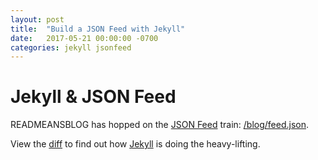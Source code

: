 ```yaml
---
layout: post
title:  "Build a JSON Feed with Jekyll"
date:   2017-05-21 00:00:00 -0700
categories: jekyll jsonfeed
---
```


# Jekyll & JSON Feed

READMEANSBLOG has hopped on the [JSON Feed](https://jsonfeed.org) train:  [/blog/feed.json](https://readmeansrun.com/blog/feed.json).

View the [diff](https://github.com/davidfmiller/davidfmiller.github.com/commit/b57a7cadd026b28cab18ec9e910f1fd5877895d1) to find out how [Jekyll](https://jekyllrb.com) is doing the heavy-lifting.
